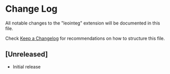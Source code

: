 # Change Log

All notable changes to the "leointeg" extension will be documented in this file.

Check [Keep a Changelog](http://keepachangelog.com/) for recommendations on how to structure this file.

## [Unreleased]

- Initial release